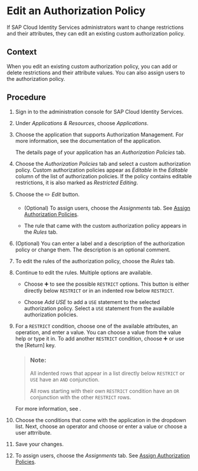 <!-- loioc76aca60aa494355bfbc494242fa6151 -->

<link rel="stylesheet" type="text/css" href="../css/sap-icons.css"/>

# Edit an Authorization Policy

If SAP Cloud Identity Services administrators want to change restrictions and their attributes, they can edit an existing custom authorization policy.



## Context

When you edit an existing custom authorization policy, you can add or delete restrictions and their attribute values. You can also assign users to the authorization policy.



## Procedure

1.  Sign in to the administration console for SAP Cloud Identity Services.

2.  Under *Applications & Resources*, choose *Applications*.

3.  Choose the application that supports Authorization Management. For more information, see the documentation of the application.

    The details page of your application has an *Authorization Policies* tab.

4.  Choose the *Authorization Policies* tab and select a custom authorization policy. Custom authorization policies appear as *Editable* in the *Editable* column of the list of authorization policies. If the policy contains editable restrictions, it is also marked as *Restricted Editing*.

5.  Choose the :pencil2: *Edit* button.

    -   \(Optional\) To assign users, choose the *Assignments* tab. See [Assign Authorization Policies](assign-authorization-policies-eac8e5e.md).

    -   The rule that came with the custom authorization policy appears in the *Rules* tab.


6.  \(Optional\) You can enter a label and a description of the authorization policy or change them. The description is an optional comment.

7.  To edit the rules of the authorization policy, choose the *Rules* tab.

8.  Continue to edit the rules. Multiple options are available.

    -   Choose :heavy_plus_sign: to see the possible `RESTRICT` options. This button is either directly below `RESTRICT` or in an indented row below `RESTRICT`.

    -   Choose *Add USE* to add a `USE` statement to the selected authorization policy. Select a `USE` statement from the available authorization policies.



9.  For a `RESTRICT` condition, choose one of the available attributes, an operation, and enter a value. You can choose a value from the value help or type it in. To add another `RESTRICT` condition, choose :heavy_plus_sign: or use the [Return\] key.

    > ### Note:  
    > All indented rows that appear in a list directly below `RESTRICT` or `USE` have an `AND` conjunction.
    > 
    > All rows starting with their own `RESTRICT` condition have an `OR` conjunction with the other `RESTRICT` rows.

    For more information, see  <?sap-ot O2O class="- topic/xref " href="38baa251132c4b088f41261fb3158fb3.xml" text="" desc="" xtrc="xref:2" xtrf="file:/home/builder/src/dita-all/wbz1500991557538/loio629f7cb06f6947988dcaf8bedbe45873_en-US/src/content/localization/en-us/c76aca60aa494355bfbc494242fa6151.xml" output-class="" outputTopicFile="file:/home/builder/tp.net.sf.dita-ot/2.3/plugins/com.elovirta.dita.markdown_1.3.0/xsl/dita2markdownImpl.xsl" ?> .

10. Choose the conditions that come with the application in the dropdown list. Next, choose an operator and choose or enter a value or choose a user attrribute.

11. Save your changes.

12. To assign users, choose the *Assignments* tab. See [Assign Authorization Policies](assign-authorization-policies-eac8e5e.md).


